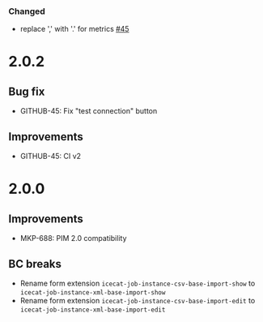 ### Changed
- replace ',' with '.' for metrics [#45](https://gitlab-si.cordonweb.com/webagency/pim/icecat-mapper/-/issues/45)

# 2.0.2
## Bug fix
- GITHUB-45: Fix "test connection" button

## Improvements
- GITHUB-45: CI v2

# 2.0.0
## Improvements
- MKP-688: PIM 2.0 compatibility

## BC breaks
- Rename form extension `icecat-job-instance-csv-base-import-show` to `icecat-job-instance-xml-base-import-show`
- Rename form extension `icecat-job-instance-csv-base-import-edit` to `icecat-job-instance-xml-base-import-edit`
